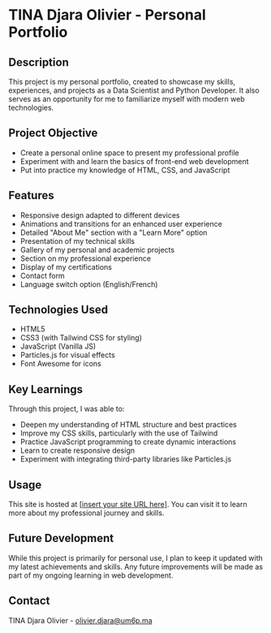 # TINA Djara Olivier - Personal Portfolio

## Description
This project is my personal portfolio, created to showcase my skills, experiences, and projects as a Data Scientist and Python Developer. It also serves as an opportunity for me to familiarize myself with modern web technologies.

## Project Objective
- Create a personal online space to present my professional profile
- Experiment with and learn the basics of front-end web development
- Put into practice my knowledge of HTML, CSS, and JavaScript

## Features
- Responsive design adapted to different devices
- Animations and transitions for an enhanced user experience
- Detailed "About Me" section with a "Learn More" option
- Presentation of my technical skills
- Gallery of my personal and academic projects
- Section on my professional experience
- Display of my certifications
- Contact form
- Language switch option (English/French)

## Technologies Used
- HTML5
- CSS3 (with Tailwind CSS for styling)
- JavaScript (Vanilla JS)
- Particles.js for visual effects
- Font Awesome for icons

## Key Learnings
Through this project, I was able to:
- Deepen my understanding of HTML structure and best practices
- Improve my CSS skills, particularly with the use of Tailwind
- Practice JavaScript programming to create dynamic interactions
- Learn to create responsive design
- Experiment with integrating third-party libraries like Particles.js

## Usage
This site is hosted at [\[insert your site URL here\]](https://oliver-tina.netlify.app/). You can visit it to learn more about my professional journey and skills.

## Future Development
While this project is primarily for personal use, I plan to keep it updated with my latest achievements and skills. Any future improvements will be made as part of my ongoing learning in web development.

## Contact
TINA Djara Olivier - [olivier.djara@um6p.ma](mailto:olivier.djara@um6p.ma)
